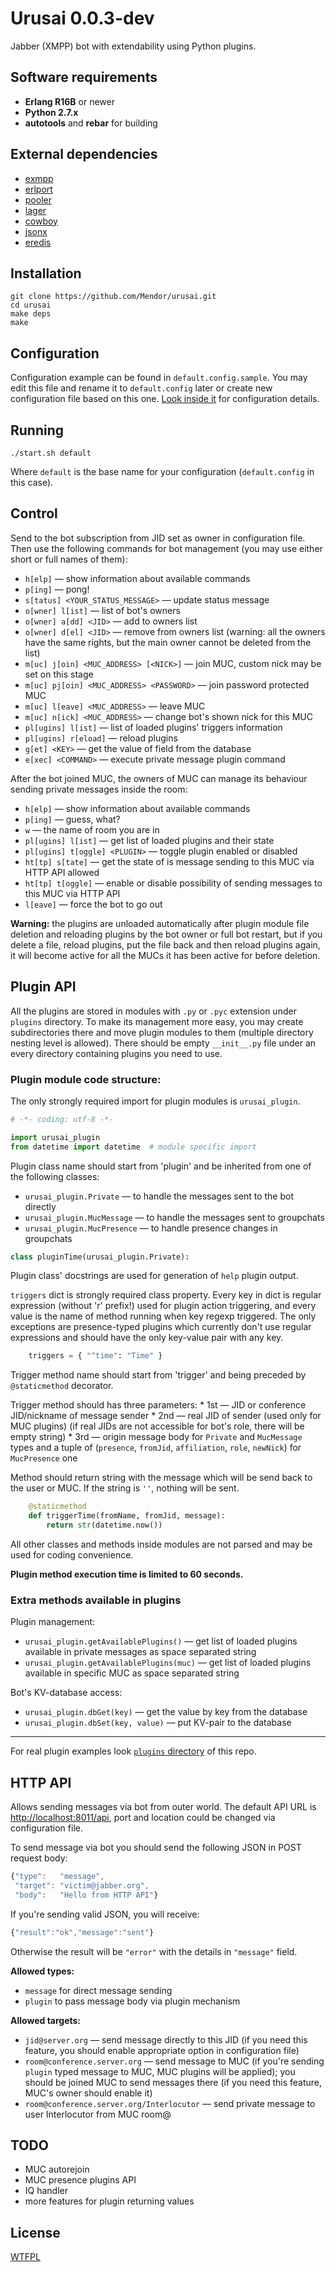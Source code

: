Urusai 0.0.3-dev
================

Jabber (XMPP) bot with extendability using Python plugins.


Software requirements
---------------------

  * **Erlang R16B** or newer
  * **Python 2.7.x**
  * **autotools** and **rebar** for building


External dependencies
---------------------

  * [exmpp](https://github.com/processone/exmpp)
  * [erlport](https://github.com/hdima/erlport)
  * [pooler](https://github.com/seth/pooler)
  * [lager](https://github.com/basho/lager)
  * [cowboy](https://github.com/extend/cowboy)
  * [jsonx](https://github.com/iskra/jsonx)
  * [eredis](https://github.com/wooga/eredis)


Installation
------------

```
git clone https://github.com/Mendor/urusai.git
cd urusai
make deps
make
```


Configuration
-------------

Configuration example can be found in ``default.config.sample``. You may edit this file and rename it to ``default.config`` later or create new configuration file based on this one. [Look inside it](https://github.com/Mendor/urusai/blob/master/default.config.sample) for configuration details.


Running
-------

    ./start.sh default

Where ``default`` is the base name for your configuration (``default.config`` in this case).


Control
-------

Send to the bot subscription from JID set as owner in configuration file. Then use the following commands for bot management (you may use either short or full names of them):

  * ``h[elp]`` — show information about available commands
  * ``p[ing]`` — pong!
  * ``s[tatus] <YOUR_STATUS_MESSAGE>`` — update status message
  * ``o[wner] l[ist]`` — list of bot's owners
  * ``o[wner] a[dd] <JID>`` — add <JID> to owners list
  * ``o[wner] d[el] <JID>`` — remove <JID> from owners list (warning: all the owners have the same rights, but the main owner cannot be deleted from the list)
  * ``m[uc] j[oin] <MUC_ADDRESS> [<NICK>]`` — join MUC, custom nick may be set on this stage
  * ``m[uc] pj[oin] <MUC_ADDRESS> <PASSWORD>`` — join password protected MUC
  * ``m[uc] l[eave] <MUC_ADDRESS>`` — leave MUC
  * ``m[uc] n[ick] <MUC_ADDRESS>`` — change bot's shown nick for this MUC
  * ``pl[ugins] l[ist]`` — list of loaded plugins' triggers information
  * ``pl[ugins] r[eload]`` — reload plugins
  * ``g[et] <KEY>`` — get the value of <KEY> field from the database
  * ``e[xec] <COMMAND>`` — execute private message plugin command

After the bot joined MUC, the owners of MUC can manage its behaviour sending private messages inside the room:

  * ``h[elp]`` — show information about available commands
  * ``p[ing]`` — guess, what?
  * ``w`` — the name of room you are in
  * ``pl[ugins] l[ist]`` — get list of loaded plugins and their state
  * ``pl[ugins] t[oggle] <PLUGIN>`` — toggle plugin enabled or disabled
  * ``ht[tp] s[tate]`` — get the state of is message sending to this MUC via HTTP API allowed
  * ``ht[tp] t[oggle]`` — enable or disable possibility of sending messages to this MUC via HTTP API
  * ``l[eave]`` — force the bot to go out

**Warning:** the plugins are unloaded automatically after plugin module file deletion and reloading plugins by the bot owner or full bot restart, but if you delete a file, reload plugins, put the file back and then reload plugins again, it will become active for all the MUCs it has been active for before deletion.


Plugin API
----------

All the plugins are stored in modules with ``.py`` or ``.pyc`` extension under ``plugins`` directory. To make its management more easy, you may create subdirectories there and move plugin modules to them (multiple directory nesting level is allowed). There should be empty ``__init__.py`` file under an every directory containing plugins you need to use.

### Plugin module code structure:

The only strongly required import for plugin modules is ``urusai_plugin``.

```python
# -*- coding: utf-8 -*-

import urusai_plugin
from datetime import datetime  # module specific import
```

Plugin class name should start from 'plugin' and be inherited from one of the following classes:

  * ``urusai_plugin.Private`` — to handle the messages sent to the bot directly
  * ``urusai_plugin.MucMessage`` — to handle the messages sent to groupchats
  * ``urusai_plugin.MucPresence`` — to handle presence changes in groupchats

```python
class pluginTime(urusai_plugin.Private):
```

Plugin class' docstrings are used for generation of ``help`` plugin output.

``triggers`` dict is strongly required class property. Every key in dict is regular expression (without 'r' prefix!) used for plugin action triggering, and every value is the name of method running when key regexp triggered. The only exceptions are presence-typed plugins which currently don't use regular expressions and should have the only key-value pair with any key.

```python
    triggers = { "^time": "Time" }
```

Trigger method name should start from 'trigger' and being preceded by ``@staticmethod`` decorator.

Trigger method should has three parameters:
    * 1st — JID or conference JID/nickname of message sender
    * 2nd — real JID of sender (used only for MUC plugins) (if real JIDs are not accessible for bot's role, there will be empty string)
    * 3rd — origin message body for ``Private`` and ``MucMessage`` types and a tuple of (``presence``, ``fromJid``, ``affiliation``, ``role``, ``newNick``) for ``MucPresence`` one
    
Method should return string with the message which will be send back to the user or MUC. If the string is ``''``, nothing will be sent.

```python
    @staticmethod
    def triggerTime(fromName, fromJid, message):
        return str(datetime.now())
```

All other classes and methods inside modules are not parsed and may be used for coding convenience.

**Plugin method execution time is limited to 60 seconds.**

### Extra methods available in plugins

Plugin management:
  * ``urusai_plugin.getAvailablePlugins()`` — get list of loaded plugins available in private messages as space separated string
  * ``urusai_plugin.getAvailablePlugins(muc)`` — get list of loaded plugins available in specific MUC as space separated string

Bot's KV-database access:

  * ``urusai_plugin.dbGet(key)`` — get the value by key from the database
  * ``urusai_plugin.dbSet(key, value)`` — put KV-pair to the database

----------

For real plugin examples look [``plugins`` directory](https://github.com/Mendor/urusai/tree/master/plugins) of this repo.


HTTP API
--------

Allows sending messages via bot from outer world. The default API URL is [http://localhost:8011/api](http://localhost:8011/api), port and location could be changed via configuration file.

To send message via bot you should send the following JSON in POST request body:

```javascript
{"type":   "message",
 "target": "victim@jabber.org",
 "body":   "Hello from HTTP API"}
```

If you're sending valid JSON, you will receive:

```javascript
{"result":"ok","message":"sent"}
```

Otherwise the result will be ``"error"`` with the details in ``"message"`` field.

**Allowed types:**

  * ``message`` for direct message sending
  * ``plugin`` to pass message body via plugin mechanism

**Allowed targets:**

  * ``jid@server.org`` — send message directly to this JID (if you need this feature, you should enable appropriate option in configuration file)
  * ``room@conference.server.org`` — send message to MUC (if you're sending ``plugin`` typed message to MUC, MUC plugins will be applied); you should be joined MUC to send messages there (if you need this feature, MUC's owner should enable it)
  * ``room@conference.server.org/Interlocutor`` — send private message to user Interlocutor from MUC room@


TODO
----

  * MUC autorejoin
  * MUC presence plugins API
  * IQ handler
  * more features for plugin returning values


License
-------

[WTFPL](http://www.wtfpl.net/)

